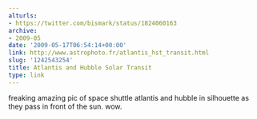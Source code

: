 ```yaml
---
alturls:
- https://twitter.com/bismark/status/1824060163
archive:
- 2009-05
date: '2009-05-17T06:54:14+00:00'
link: http://www.astrophoto.fr/atlantis_hst_transit.html
slug: '1242543254'
title: Atlantis and Hubble Solar Transit
type: link
---
```


freaking amazing pic of space shuttle atlantis and hubble in silhouette as they pass in front of the sun. wow.

